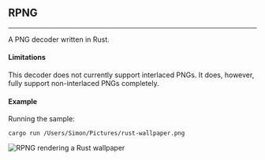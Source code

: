 ## RPNG
----------

A PNG decoder written in Rust.

#### Limitations

This decoder does not currently support interlaced PNGs. It does, however, fully support non-interlaced PNGs completely.

#### Example

Running the sample:

```
cargo run /Users/Simon/Pictures/rust-wallpaper.png
```

![RPNG rendering a Rust wallpaper](https://cloud.githubusercontent.com/assets/2499070/15539698/580c5a38-22c7-11e6-93f9-b5909fb8b3b4.png)
